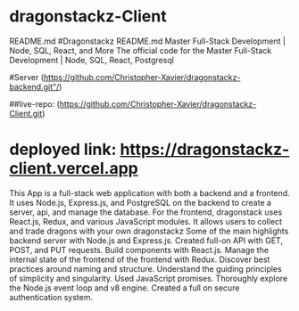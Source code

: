 # dragonstackz-Client

README.md
#Dragonstackz README.md Master Full-Stack Development | Node, SQL, React, and More The official code for the Master Full-Stack Development | Node, SQL, React, Postgresql

#Server (https://github.com/Christopher-Xavier/dragonstackz-backend.git"/)

##live-repo: (https://github.com/Christopher-Xavier/dragonstackz-Client.git)


# deployed link: https://dragonstackz-client.vercel.app

This App is a full-stack web application with both a backend and a frontend. It uses Node.js, Express.js, and PostgreSQL on the backend to create a server, api, and manage the database. For the frontend, dragonstack uses React.js, Redux, and various JavaScript modules. It allows users to collect and trade dragons with your own dragonstackz Some of the main highlights backend server with Node.js and Express.js. Created full-on API with GET, POST, and PUT requests. Build components with React.js. Manage the internal state of the frontend of the frontend with Redux. Discover best practices around naming and structure. Understand the guiding principles of simplicity and singularity. Used JavaScript promises. Thoroughly explore the Node.js event loop and v8 engine. Created a full on secure authentication system.
